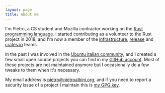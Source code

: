 ```yaml
---
layout: page
title: About me
---
```


I'm Pietro, a CS student and Mozilla contractor working on the [Rust
programming language][rust]. I started contributing as a volunteer to the Rust
project in 2018, and I'm now a member of the [infrastructure][infra-team],
[release][release-team] and [crates.io][cratesio-team] teams.

In the past I was involved in the [Ubuntu italian community][ubuntu-it], and I
created a few small open source projects you can find in my [GitHub
account][gh]. Most of these projects are not maintained anymore but I
occasionally do a few tweaks to them when it's necessary.

My email address is [pietro@pietroalbini.org](mailto:pietro@pietroalbini.org),
and if you need to report a security issue of a project I maintain this is [my
GPG key](/gpg).

[rust]: https://www.rust-lang.org
[infra-team]: https://www.rust-lang.org/governance/teams/operations#infra
[release-team]: https://www.rust-lang.org/governance/teams/operations#release
[cratesio-team]: https://www.rust-lang.org/governance/teams/crates-io
[ubuntu-it]: https://www.ubuntu-it.org
[gh]: https://github.com/pietroalbini
